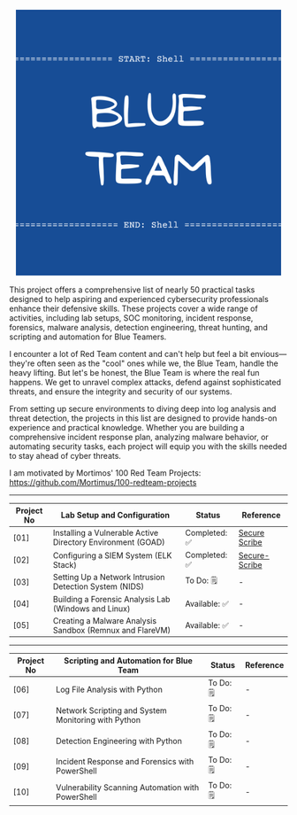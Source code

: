 <p align="center">
  <img src="/images/blueteam.png">
</p>

This project offers a comprehensive list of nearly 50 practical tasks designed to help aspiring and experienced cybersecurity professionals enhance their defensive skills. These projects cover a wide range of activities, including lab setups, SOC monitoring, incident response, forensics, malware analysis, detection engineering, threat hunting, and scripting and automation for Blue Teamers.

I encounter a lot of Red Team content and can't help but feel a bit envious—they're often seen as the "cool" ones while we, the Blue Team, handle the heavy lifting. But let's be honest, the Blue Team is where the real fun happens. We get to unravel complex attacks, defend against sophisticated threats, and ensure the integrity and security of our systems.

From setting up secure environments to diving deep into log analysis and threat detection, the projects in this list are designed to provide hands-on experience and practical knowledge. Whether you are building a comprehensive incident response plan, analyzing malware behavior, or automating security tasks, each project will equip you with the skills needed to stay ahead of cyber threats.


I am motivated by Mortimos' 100 Red Team Projects: https://github.com/Mortimus/100-redteam-projects

-----------------------------------------------------------------------------------------------------------------------------------------------------------------------------------------------------
Project No | Lab Setup and Configuration | Status | Reference
------------------------------------------------|------------------------------------------------|-----------------------------------------|---------------------------------------------------------
[01] | Installing a Vulnerable Active Directory Environment (GOAD) | Completed: ✅ | [Secure Scribe](https://cqawam.github.io/posts/GOAD/)
[02] | Configuring a SIEM System (ELK Stack) | Completed: ✅ | [Secure-Scribe](https://cqawam.github.io/posts/ELK/)
[03] | Setting Up a Network Intrusion Detection System (NIDS)	 | To Do: 🗒️ | -
[04] |Building a Forensic Analysis Lab (Windows and Linux) | Available: ✅ | -
[05] | Creating a Malware Analysis Sandbox (Remnux and FlareVM) | Available: ✅ | - 


-----------------------------------------------------------------------------------------------------------------------------------------------------------------------------------------------------
Project No | Scripting and Automation for Blue Team | Status | Reference
------------------------------------------------|------------------------------------------------|-----------------------------------------|---------------------------------------------------------
[06] | Log File Analysis with Python | To Do: 🗒️ | -
[07] | Network Scripting and System Monitoring with Python | To Do: 🗒️ | - 
[08] | Detection Engineering with Python | To Do: 🗒️ | -
[09] | Incident Response and Forensics with PowerShell | To Do: 🗒️ | -
[10] | Vulnerability Scanning Automation with PowerShell | To Do: 🗒️ | - 
